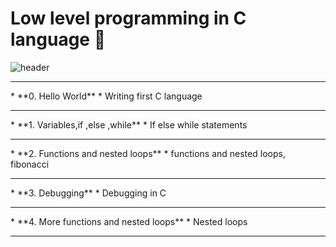 # Low level programming in C language :ledger:

![header](https://capsule-render.vercel.app/api?type=rect&color=gradient&height=1)
<section>
<hr>
* **0. Hello World**
   * Writing first C language
<hr>
* **1. Variables,if ,else ,while**
   * If else while statements
<hr>
* **2. Functions and nested loops**
   * functions and nested loops, fibonacci
<hr>
* **3. Debugging**
   * Debugging in C
<hr>
* **4. More functions and nested loops**
   * Nested loops
<hr>
</section>
